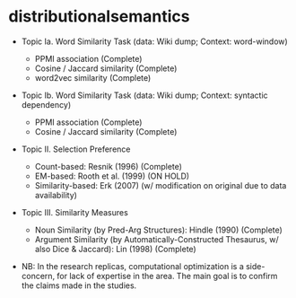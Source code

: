 # distributionalsemantics

* Topic Ia. Word Similarity Task (data: Wiki dump; Context: word-window)
  * PPMI association (Complete)
  * Cosine / Jaccard similarity (Complete)
  * word2vec similarity (Complete)
* Topic Ib. Word Similarity Task (data: Wiki dump; Context: syntactic dependency)
  * PPMI association (Complete)
  * Cosine / Jaccard similarity (Complete)
* Topic II. Selection Preference
  * Count-based: Resnik (1996) (Complete)
  * EM-based: Rooth et al. (1999) (ON HOLD)
  * Similarity-based: Erk (2007) (w/ modification on original due to data availability)
* Topic III. Similarity Measures
  * Noun Similarity (by Pred-Arg Structures): Hindle (1990) (Complete)
  * Argument Similarity (by Automatically-Constructed Thesaurus, w/ also Dice & Jaccard): Lin (1998) (Complete)


* NB: In the research replicas, computational optimization is a side-concern, for lack of expertise in the area. The main goal is to confirm the claims made in the studies.
